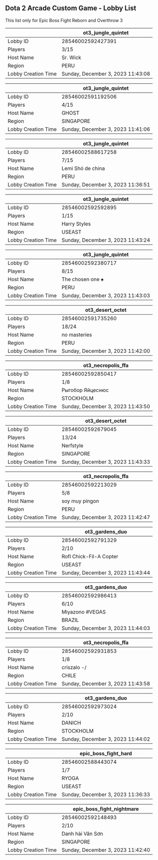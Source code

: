 ## Dota 2 Arcade Custom Game - Lobby List

This list only for Epic Boss Fight Reborn and Overthrow 3

|  | ot3_jungle_quintet |
| ------ | ------ |
| Lobby ID | 28546002592427391 |
| Players | 3/15 |
| Host Name | Sr. Wick |
| Region | PERU |
| Lobby Creation Time | Sunday, December 3, 2023 11:43:08 |


|  | ot3_jungle_quintet |
| ------ | ------ |
| Lobby ID | 28546002591192506 |
| Players | 4/15 |
| Host Name | GHOST |
| Region | SINGAPORE |
| Lobby Creation Time | Sunday, December 3, 2023 11:41:06 |


|  | ot3_jungle_quintet |
| ------ | ------ |
| Lobby ID | 28546002588617258 |
| Players | 7/15 |
| Host Name | Lemi Shó de china |
| Region | PERU |
| Lobby Creation Time | Sunday, December 3, 2023 11:36:51 |


|  | ot3_jungle_quintet |
| ------ | ------ |
| Lobby ID | 28546002592592895 |
| Players | 1/15 |
| Host Name | Harry Styles |
| Region | USEAST |
| Lobby Creation Time | Sunday, December 3, 2023 11:43:24 |


|  | ot3_jungle_quintet |
| ------ | ------ |
| Lobby ID | 28546002592380717 |
| Players | 8/15 |
| Host Name | The chosen one ♠ |
| Region | PERU |
| Lobby Creation Time | Sunday, December 3, 2023 11:43:03 |


|  | ot3_desert_octet |
| ------ | ------ |
| Lobby ID | 28546002591735260 |
| Players | 18/24 |
| Host Name | no masteries |
| Region | PERU |
| Lobby Creation Time | Sunday, December 3, 2023 11:42:00 |


|  | ot3_necropolis_ffa |
| ------ | ------ |
| Lobby ID | 28546002592850417 |
| Players | 1/8 |
| Host Name | Рыгобор Яйцеснюс |
| Region | STOCKHOLM |
| Lobby Creation Time | Sunday, December 3, 2023 11:43:50 |


|  | ot3_desert_octet |
| ------ | ------ |
| Lobby ID | 28546002592679045 |
| Players | 13/24 |
| Host Name | Nerfstyle |
| Region | SINGAPORE |
| Lobby Creation Time | Sunday, December 3, 2023 11:43:33 |


|  | ot3_necropolis_ffa |
| ------ | ------ |
| Lobby ID | 28546002592213029 |
| Players | 5/8 |
| Host Name | soy muy pingon |
| Region | PERU |
| Lobby Creation Time | Sunday, December 3, 2023 11:42:47 |


|  | ot3_gardens_duo |
| ------ | ------ |
| Lobby ID | 28546002592791329 |
| Players | 2/10 |
| Host Name | Rofl Chick-Fil-A Copter |
| Region | USEAST |
| Lobby Creation Time | Sunday, December 3, 2023 11:43:44 |


|  | ot3_gardens_duo |
| ------ | ------ |
| Lobby ID | 28546002592986413 |
| Players | 6/10 |
| Host Name | Miyazono #VEGAS |
| Region | BRAZIL |
| Lobby Creation Time | Sunday, December 3, 2023 11:44:03 |


|  | ot3_necropolis_ffa |
| ------ | ------ |
| Lobby ID | 28546002592931853 |
| Players | 1/8 |
| Host Name | criszalo *-*/ |
| Region | CHILE |
| Lobby Creation Time | Sunday, December 3, 2023 11:43:58 |


|  | ot3_gardens_duo |
| ------ | ------ |
| Lobby ID | 28546002592973024 |
| Players | 2/10 |
| Host Name | DANICH |
| Region | STOCKHOLM |
| Lobby Creation Time | Sunday, December 3, 2023 11:44:02 |


|  | epic_boss_fight_hard |
| ------ | ------ |
| Lobby ID | 28546002588443074 |
| Players | 1/7 |
| Host Name | RYOGA |
| Region | USEAST |
| Lobby Creation Time | Sunday, December 3, 2023 11:36:33 |


|  | epic_boss_fight_nightmare |
| ------ | ------ |
| Lobby ID | 28546002592148493 |
| Players | 2/10 |
| Host Name | Danh hài Vân Sơn |
| Region | SINGAPORE |
| Lobby Creation Time | Sunday, December 3, 2023 11:42:40 |


